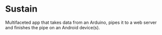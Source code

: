# Sustain

Multifaceted app that takes data from an Arduino, pipes it to a web server and finishes the pipe on an Android device(s).
